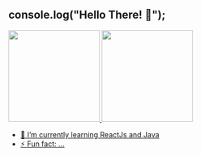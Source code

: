 ## console.log("Hello There! :wave:");

<div>
  <a href="https://github.com/Leop4rdo">
  <img height="180em" src="https://github-readme-stats.vercel.app/api?username=Leop4rdo&show_icons=true&theme=dracula&include_all_commits=true&count_private=true"/>
  <img height="180em" src="https://github-readme-stats.vercel.app/api/top-langs/?username=Leop4rdo&layout=compact&langs_count=7&theme=dracula"/>
</div>

- 🌱 I’m currently learning ReactJs and Java
- ⚡ Fun fact: ...
